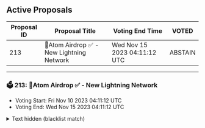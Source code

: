## Active Proposals

| Proposal ID | Proposal Title | Voting End Time | VOTED |
|-------------|----------------|-----------------|-------|
| 213 | 💎Atom Airdrop ✅ - New Lightning Network | Wed Nov 15 2023 04:11:12 UTC | ABSTAIN |

---

### 🗳 213: 💎Atom Airdrop ✅ - New Lightning Network
- Voting Start: Fri Nov 10 2023 04:11:12 UTC
- Voting End: Wed Nov 15 2023 04:11:12 UTC

<details>
<summary>Text hidden (blacklist match)</summary>
 
</details>
